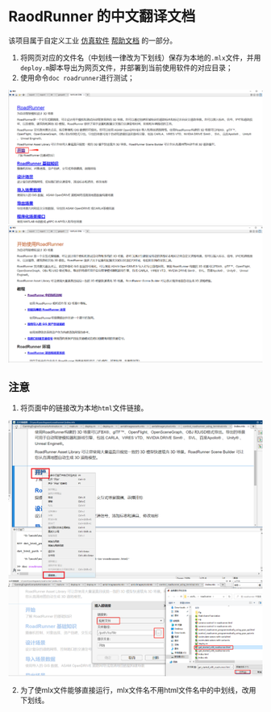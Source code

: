 # RaodRunner 的中文翻译文档
该项目属于自定义工业 [仿真软件](https://github.com/OpenHUTB/matlab) [帮助文档](https://github.com/OpenHUTB/matlab/tree/master/help) 的一部分。

1. 将网页对应的文件名（中划线一律改为下划线）保存为本地的`.mlx`文件，并用`deploy.m`脚本导出为网页文件，并部署到当前使用软件的对应目录；
2. 使用命令`doc roadrunner`进行测试；

<img src=fig/validate_link.png alt="编辑页面" width="780" />

<img src=fig/valid_link.png alt="插入链接" width="780" />


## 注意
1. 将页面中的链接改为本地`html`文件链接。

<img src=fig/page_edit.png alt="编辑页面" width="780" />

<img src=fig/insert_link.png alt="插入链接" width="780" />

2. 为了使mlx文件能够直接运行，mlx文件名不用html文件名中的中划线，改用下划线。


